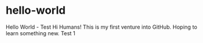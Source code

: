 # hello-world
Hello World - Test
Hi Humans!
This is my first venture into GitHub.  Hoping to learn something new.
Test 1
